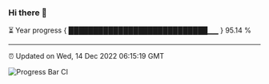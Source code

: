 ### Hi there 👋

⏳ Year progress { ████████████████████████████▁▁ } 95.14 %

---

⏰ Updated on Wed, 14 Dec 2022 06:15:19 GMT

![Progress Bar CI](https://github.com/liununu/liununu/workflows/Progress%20Bar%20CI/badge.svg)
